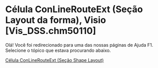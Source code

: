 
# Célula ConLineRouteExt (Seção Layout da forma), Visio [Vis_DSS.chm50110]

Olá! Você foi redirecionado para uma das nossas páginas de Ajuda F1. Selecione o tópico que estava procurando abaixo.

[Célula ConLineRouteExt (Seção Shape Layout)](http://msdn.microsoft.com/library/cafd7589-1c94-b9bc-b1a6-40f7c15fba71%28Office.15%29.aspx)
